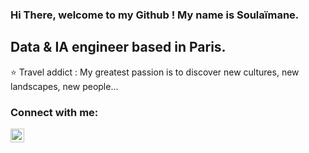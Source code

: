 ### Hi There, welcome to my Github ! My name is Soulaïmane. 

##  Data & IA engineer based in Paris. 

 ⭐ Travel addict : My greatest passion is to discover new cultures, new landscapes, new people... 

### Connect with me:

[<img align="left" alt="codeSTACKr | LinkedIn" width="22px" src="https://cdn.jsdelivr.net/npm/simple-icons@v3/icons/linkedin.svg" />][linkedin]



[linkedin]: https://www.linkedin.com/in/soulaimane-jouhri/
